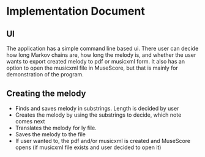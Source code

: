 # Implementation Document

## UI

The application has a simple command line based ui. There user can decide how long Markov chains are, how long the melody is, and whether the user wants to 
export created melody to pdf or musicxml form. It also has an option to open the musicxml file in MuseScore, but that is mainly for demonstration of the program.

## Creating the melody

* Finds and saves melody in substrings. Length is decided by user
* Creates the melody by using the substrings to decide, which note comes next
* Translates the melody for ly file.
* Saves the melody to the file
* If user wanted to, the pdf and/or musicxml is created and MuseScore opens (if musicxml file exists and user decided to open it)
